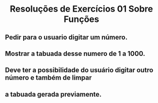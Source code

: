 <h1 align="center">Resoluções de Exercícios 01 Sobre Funções</h1>

## Pedir para o usuario digitar um número.
## Mostrar a tabuada desse numero de 1 a 1000.
## Deve ter a possibilidade do usuário digitar outro número e também de limpar
## a tabuada gerada previamente.